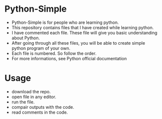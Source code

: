 # Python-Simple
- Python-Simple is for people who are learning python.
- This repository contains files that I have created while learning python.
- I have commented each file. These file will give you basic understanding about Python.
- After going through all these files, you will be able to create simple python program of your own.
- Each file is numbered. So follow the order.
- For more informations, see Python official documentation 
# Usage
- download the repo.
- open file in any editor.
- run the file.
- compair outputs with the code. 
- read comments in the code.
